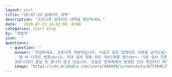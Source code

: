 ```yaml
---
layout: post
title: "20-07-23 업데이트 내역"
description: "코로나콕 업데이트 내역을 확인하세요."
date:   2020-07-23 14:02:00 -0300
categories: start blog
by: '개발자'
icon: ''
questions:
  - question: ''
    answer: '안녕하세요. 코로나콕 개발자입니다. 다음과 같은 업데이트 사항을 공지드립니다.<br><br>1. UI 통일성 개선<br>- 현황 탭 뿐만 아니라 다른 페이지들도 새로운 디자인을 적용했습니다.<br>
    - 탭 바 디자인 변경<br>2. 국내 검사 현황 차트 개선(현황 탭)<br>- 기존 검사 진행 중 현황에서 일 검사건수로 변경하여 전날 진단검사가 얼마나 이루어졌는지 확인할 수 있습니다.<br><br>
    코로나19가 끝날 듯 끝나지 않고 있습니다. 오늘은 전세계에서 발생한 신규 확진자가 최대 폭을 경신했습니다 :(<br>무엇보다 중요한 건 우리가 지치지 않고 지속적으로 방역 수칙을 준수하는 것입니다. 모두 적극적인 협조 부탁드립니다!'
    image: "https://cdn.dribbble.com/users/466099/screenshots/6773945/head_vague_dribbble.gif"
---
```

